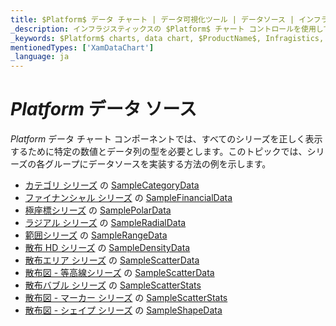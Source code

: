 ```yaml
---
title: $Platform$ データ チャート | データ可視化ツール | データソース | インフラジスティックス
_description: インフラジスティックスの $Platform$ チャート コントロールを使用して、柱状、エリア、棒、円、ドーナツなど、さまざまな種類のチャートを作成します。$ProductName$ グラフ タイプについて説明します。
_keywords: $Platform$ charts, data chart, $ProductName$, Infragistics, data sources, $Platform$ チャート, データ チャート, インフラジスティックス, データソース
mentionedTypes: ['XamDataChart']
_language: ja
---
```

# $Platform$ データ ソース

$Platform$ データ チャート コンポーネントでは、すべてのシリーズを正しく表示するために特定の数値とデータ列の型を必要とします。このトピックでは、シリーズの各グループにデータソースを実装する方法の例を示します。

- [カテゴリ シリーズ](data-chart-type-category-series.md) の [SampleCategoryData](data-chart-data-sources-category.md)
- [ファイナンシャル シリーズ](data-chart-type-financial-series.md) の [SampleFinancialData](data-chart-data-sources-financial.md)
- [極座標シリーズ](data-chart-type-polar-series.md) の [SamplePolarData](data-chart-data-sources-polar.md)
- [ラジアル シリーズ](data-chart-type-radial-series.md) の [SampleRadialData](data-chart-data-sources-radial.md)
- [範囲シリーズ](data-chart-type-range-series.md) の [SampleRangeData](data-chart-data-sources-range.md)
- [散布 HD シリーズ](data-chart-type-scatter-hd-series.md) の [SampleDensityData](data-chart-data-sources-density.md)
- [散布エリア シリーズ](data-chart-type-scatter-contour-series.md) の [SampleScatterData](data-chart-data-sources-scatter.md)
- [散布図 - 等高線シリーズ](data-chart-type-scatter-contour-series.md) の [SampleScatterData](data-chart-data-sources-scatter.md)
- [散布バブル シリーズ](data-chart-type-scatter-bubble-series.md) の [SampleScatterStats](data-chart-data-sources-stats.md)
- [散布図 - マーカー シリーズ](data-chart-type-scatter-point-series.md) の [SampleScatterStats](data-chart-data-sources-stats.md)
- [散布図 - シェイプ シリーズ](data-chart-type-shape-series.md) の [SampleShapeData](data-chart-data-sources-shape.md)
